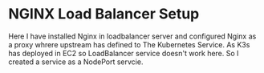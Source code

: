 # NGINX Load Balancer Setup

Here I have installed Nginx in loadbalancer server and configured Nginx as a proxy whrere upstream has defined to The Kubernetes Service. As K3s has deployed in EC2 so LoadBalancer service doesn't work here. So I created a service as a NodePort servcie. 
